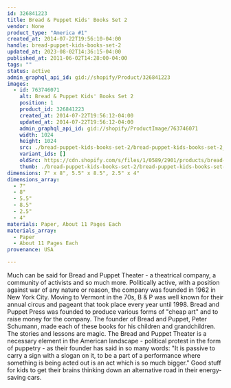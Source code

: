 ```yaml
---
id: 326841223
title: Bread & Puppet Kids' Books Set 2
vendor: None
product_type: "America #1"
created_at: 2014-07-22T19:56:10-04:00
handle: bread-puppet-kids-books-set-2
updated_at: 2023-08-02T14:36:15-04:00
published_at: 2011-06-02T14:28:00-04:00
tags: ""
status: active
admin_graphql_api_id: gid://shopify/Product/326841223
images:
  - id: 763746071
    alt: Bread & Puppet Kids' Books Set 2
    position: 1
    product_id: 326841223
    created_at: 2014-07-22T19:56:12-04:00
    updated_at: 2014-07-22T19:56:12-04:00
    admin_graphql_api_id: gid://shopify/ProductImage/763746071
    width: 1024
    height: 1024
    src: ./bread-puppet-kids-books-set-2/bread-puppet-kids-books-set-2__0.jpg
    variant_ids: []
    oldSrc: https://cdn.shopify.com/s/files/1/0589/2901/products/bread-puppet-2.jpeg?v=1406073372
    thumb: ./bread-puppet-kids-books-set-2/bread-puppet-kids-books-set-2__0-thumb.jpg
dimensions: 7" x 8", 5.5" x 8.5", 2.5" x 4"
dimensions_array:
  - 7"
  - 8"
  - 5.5"
  - 8.5"
  - 2.5"
  - 4"
materials: Paper, About 11 Pages Each
materials_array:
  - Paper
  - About 11 Pages Each
provenance: USA

---
```


Much can be said for Bread and Puppet Theater - a theatrical company, a community of activists and so much more. Politically active, with a position against war of any nature or reason, the company was founded in 1962 in New York City. Moving to Vermont in the 70s, B & P was well known for their annual circus and pageant that took place every year until 1998. Bread and Puppet Press was founded to produce various forms of "cheap art" and to raise money for the company. The founder of Bread and Puppet, Peter Schumann, made each of these books for his children and grandchildren. The stories and lessons are magic. The Bread and Puppet Theater is a necessary element in the American landscape - political protest in the form of puppetry - as their founder has said in so many words: "It is passive to carry a sign with a slogan on it, to be a part of a performance where something is being acted out is an act which is so much bigger." Good stuff for kids to get their brains thinking down an alternative road in their energy-saving cars.